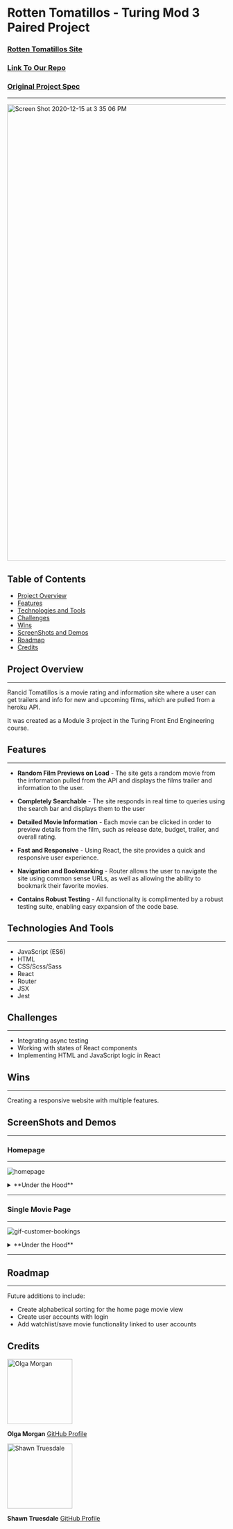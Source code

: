 # Rotten Tomatillos - Turing Mod 3 Paired Project

### [Rotten Tomatillos Site](https://shawntru.github.io/Rotten-Tomatillos/)

### [Link To Our Repo](https://github.com/Shawntru/Rotten-Tomatillos)

### [Original Project Spec](https://frontend.turing.io/projects/module-3/rancid-tomatillos-v3.html)

---

<img width="1053" alt="Screen Shot 2020-12-15 at 3 35 06 PM" src="https://user-images.githubusercontent.com/66269306/102280926-3c030680-3eeb-11eb-8458-07da35138b70.png">

## Table of Contents

- [Project Overview](#project-overview)
- [Features](#features)
- [Technologies and Tools](#technologies-and-tools)
- [Challenges](#challenges)
- [Wins](#wins)
- [ScreenShots and Demos](#screenshots-and-demos)
- [Roadmap](#roadmap)
- [Credits](#credits)

## Project Overview

---

Rancid Tomatillos is a movie rating and information site where a user can get trailers and info for new and upcoming films, which are pulled from a heroku API.

It was created as a Module 3 project in the Turing Front End Engineering course.

## Features

---

- **Random Film Previews on Load** - The site gets a random movie from the information pulled from the API and displays the films trailer and information to the user.

- **Completely Searchable** - The site responds in real time to queries using the search bar and displays them to the user

- **Detailed Movie Information** - Each movie can be clicked in order to preview details from the film, such as release date, budget, trailer, and overall rating.

- **Fast and Responsive** - Using React, the site provides a quick and responsive user experience.

- **Navigation and Bookmarking** - Router allows the user to navigate the site using common sense URLs, as well as allowing the ability to bookmark their favorite movies.

- **Contains Robust Testing** - All functionality is complimented by a robust testing suite, enabling easy expansion of the code base.

## Technologies And Tools

---

- JavaScript (ES6)
- HTML
- CSS/Scss/Sass
- React
- Router
- JSX
- Jest

## Challenges

---

- Integrating async testing
- Working with states of React components
- Implementing HTML and JavaScript logic in React

## Wins

---

Creating a responsive website with multiple features.

## ScreenShots and Demos

---

### Homepage

---

![homepage](https://media.giphy.com/media/5Wktpo7NO6Qv7MImpO/giphy-downsized.gif)


<details>
  <summary>**Under the Hood**</summary>

Homepage:

<img width="33%" src="https://user-images.githubusercontent.com/68252181/102270764-a1e79200-3edb-11eb-9163-9926148ef3f1.png"></img>

<img width="33%" src="https://user-images.githubusercontent.com/68252181/102270773-a3b15580-3edb-11eb-8949-ed70b9a7f81b.png"></img>

Homepage is a landing page for users. As you open the website the first thing users will see is a randomly chosen trailer from the library that starts palying automatilly. The sound was disabled for this feature. The trailer conatainer has all necessary informmation about the movie such as: title, release date, genres, and time.

For displaying trailers we used [react-player](https://www.npmjs.com/package/react-player) component:

```JavaScript
<ReactPlayer
  data-testid={`${this.state.movieTrailer}`}
  className="react-player"
  url={`https:www.https://www.youtube.com/watch?v=${this.state.movieTrailer}`}
  width="100%"
  height="100%"
  controls={false}
  muted={true}
  playing={true}
  loop={true}
/>

```

Under the trailer users will find the list of all available movies which are clickable. On click the website takes users to a single movie page that contains detailed information about a chosen movie.

The navigation bar on top of the website includes a search bar that allos users to find a specific title of the movie, if the title is not found the page shows nothing.

Search bar demo:

![searchbar](https://media.giphy.com/media/AIPRhg2M9LLbRnYrEV/giphy.gif)

</details>

---

### Single Movie Page

---

![gif-customer-bookings](https://media.giphy.com/media/Kw0eHerOWXhNObs6de/giphy.gif)

<details>
  <summary>**Under the Hood**</summary>

Movie Preview Page:

Here the users will find the following information about the chosen movie:

- Movie Poster
- Rating
- Release Date
- Runtime
- Budget
- Revenue
- Genres
- Overview
- Trailer

<img width="33%" src="https://user-images.githubusercontent.com/68252181/102270776-a449ec00-3edb-11eb-9f2c-0da8d5758a2c.png"></img>

Users are able to return to the homepage by pressing the closing button in the top right corner.

</details>

---

## Roadmap

---

Future additions to include:

- Create alphabetical sorting for the home page movie view
- Create user accounts with login
- Add watchlist/save movie functionality linked to user accounts

## Credits

<img src="https://avatars0.githubusercontent.com/u/66269306?s=400&u=b59f8ccc1002269319d952aa028ee270629b2ead&v=4" alt="Olga Morgan"
 width="150" height="auto" />

**Olga Morgan**
[GitHub Profile](https://github.com/scripka)

<img src="https://avatars2.githubusercontent.com/u/68252181?s=460&u=0e706c67d754b36a877dbbc3d7750b32e1e06454&v=4" alt="Shawn Truesdale"
 width="150" height="auto" />

**Shawn Truesdale**
[GitHub Profile](https://github.com/Shawntru)
